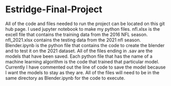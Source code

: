 # Estridge-Final-Project
All of the code and files needed to run the project can be located on this git hub page. I used jupyter notebook to make my python files. nfl.xlsx is the excell file that contains the training data from the 2016 NFL season. nfl_2021.xlsx contains the testing data from the 2021 nfl season. Blender.ipynb is the python file that contains the code to create the blender and to test it on the 2021 dataset. All of the files ending in .sav are the models that have been saved. Each python file that has the name of a machine learning algorithm is the code that trained that particular model. Currently I have commented out the line of code to save the model because I want the models to stay as they are. All of the files will need to be in the same directory as Blender.ipynb for the code to execute.

